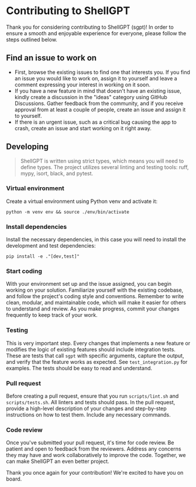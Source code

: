 # Contributing to ShellGPT
Thank you for considering contributing to ShellGPT (sgpt)! In order to ensure a smooth and enjoyable experience for everyone, please follow the steps outlined below.

## Find an issue to work on
* First, browse the existing issues to find one that interests you. If you find an issue you would like to work on, assign it to yourself and leave a comment expressing your interest in working on it soon.
* If you have a new feature in mind that doesn't have an existing issue, kindly create a discussion in the "ideas" category using GitHub Discussions. Gather feedback from the community, and if you receive approval from at least a couple of people, create an issue and assign it to yourself.
* If there is an urgent issue, such as a critical bug causing the app to crash, create an issue and start working on it right away.

## Developing
> ShellGPT is written using strict types, which means you will need to define types. The project utilizes several linting and testing tools: ruff, mypy, isort, black, and pytest.

### Virtual environment
Create a virtual environment using Python venv and activate it:

```shell
python -m venv env && source ./env/bin/activate
```

### Install dependencies
Install the necessary dependencies, in this case you will need to install the development and test dependencies:

```shell
pip install -e ."[dev,test]"
```
### Start coding
With your environment set up and the issue assigned, you can begin working on your solution. Familiarize yourself with the existing codebase, and follow the project's coding style and conventions. Remember to write clean, modular, and maintainable code, which will make it easier for others to understand and review. As you make progress, commit your changes frequently to keep track of your work. 

### Testing
This is very important step. Every changes that implements a new feature or modifies the logic of existing features should include integration tests. These are tests that call `sgpt` with specific arguments, capture the output, and verify that the feature works as expected. See `test_integration.py` for examples. The tests should be easy to read and understand.

### Pull request
Before creating a pull request, ensure that you run `scripts/lint.sh` and `scripts/tests.sh`. All linters and tests should pass. In the pull request, provide a high-level description of your changes and step-by-step instructions on how to test them. Include any necessary commands.

### Code review
Once you've submitted your pull request, it's time for code review. Be patient and open to feedback from the reviewers. Address any concerns they may have and work collaboratively to improve the code. Together, we can make ShellGPT an even better project.

Thank you once again for your contribution! We're excited to have you on board.